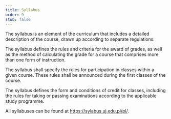 ```yaml
---
title: Syllabus
order: 9
stub: false
---
```

The syllabus is an element of the curriculum that includes a detailed description of the course, drawn up according to separate regulations.

The syllabus defines the rules and criteria for the award of grades, as well as the method of calculating the grade for a course that comprises more than one form of instruction.

The syllabus shall specify the rules for participation in classes within a given course. These rules shall be announced during the first classes of the course.

The syllabus defines the form and conditions of credit for classes, including the rules for taking or passing examinations according to the applicable study programme.

All syllabuses can be found at https://sylabus.uj.edu.pl/pl/.